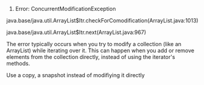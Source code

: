 1. Error: ConcurrentModificationException

java.base/java.util.ArrayList$Itr.checkForComodification(ArrayList.java:1013)

java.base/java.util.ArrayList$Itr.next(ArrayList.java:967)

The error typically occurs when you try to modify a collection (like an ArrayList) while iterating over it. 
This can happen when you add or remove elements from the collection directly, instead of using the iterator's methods.

Use a copy, a snapshot instead of modifiying it directly 
